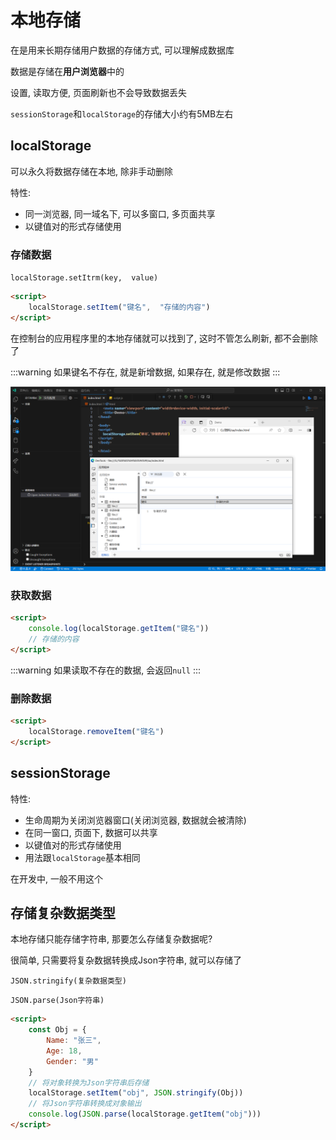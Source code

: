 # 本地存储

在是用来长期存储用户数据的存储方式, 可以理解成数据库

数据是存储在**用户浏览器**中的

设置, 读取方便, 页面刷新也不会导致数据丢失

`sessionStorage`和`localStorage`的存储大小约有5MB左右

## localStorage

可以永久将数据存储在本地, 除非手动删除

特性:

* 同一浏览器, 同一域名下, 可以多窗口, 多页面共享
* 以键值对的形式存储使用

### 存储数据

`localStorage.setItrm(key,  value)`

```html
<script>
    localStorage.setItem("键名",  "存储的内容")
</script>
```

在控制台的应用程序里的本地存储就可以找到了, 这时不管怎么刷新, 都不会删除了

:::warning
如果键名不存在, 就是新增数据, 如果存在, 就是修改数据
:::

![508799029fbcadb559201b96b8ecc7a087de3f1f](Assets/508799029fbcadb559201b96b8ecc7a087de3f1f.png)

### 获取数据

```html
<script>
    console.log(localStorage.getItem("键名"))
    // 存储的内容
</script>
```

:::warning
如果读取不存在的数据, 会返回`null`
:::

### 删除数据

```html
<script>
    localStorage.removeItem("键名")
</script>
```

## sessionStorage

特性:

* 生命周期为关闭浏览器窗口(关闭浏览器, 数据就会被清除)
* 在同一窗口, 页面下, 数据可以共享
* 以键值对的形式存储使用
* 用法跟`localStorage`基本相同

在开发中, 一般不用这个

## 存储复杂数据类型

本地存储只能存储字符串, 那要怎么存储复杂数据呢?

很简单, 只需要将复杂数据转换成Json字符串, 就可以存储了

`JSON.stringify(复杂数据类型)`

`JSON.parse(Json字符串)`

```html
<script>
    const Obj = {
        Name: "张三",
        Age: 18,
        Gender: "男"
    }
    // 将对象转换为Json字符串后存储
    localStorage.setItem("obj", JSON.stringify(Obj))
    // 将Json字符串转换成对象输出
    console.log(JSON.parse(localStorage.getItem("obj")))
</script>
```

